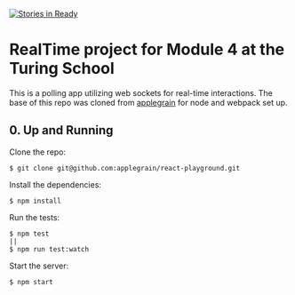 [![Stories in Ready](https://badge.waffle.io/travishaby/realtime-polling.png?label=ready&title=Ready)](https://waffle.io/travishaby/realtime-polling)
# RealTime project for Module 4 at the Turing School

This is a polling app utilizing web sockets for real-time interactions. The base of this repo was cloned from [applegrain](https://github.com/applegrain) for node and webpack set up.

## 0. Up and Running

Clone the repo:

```
$ git clone git@github.com:applegrain/react-playground.git
```

Install the dependencies:

```
$ npm install
```

Run the tests:

```
$ npm test
||
$ npm run test:watch
```

Start the server:

```
$ npm start
```

